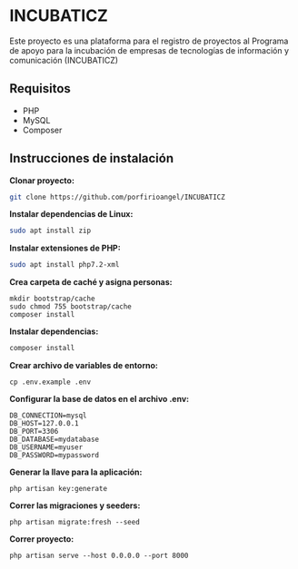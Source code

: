 # INCUBATICZ

Este proyecto es una plataforma para el registro de proyectos al Programa de 
apoyo para la incubación de empresas de tecnologías de información y 
comunicación (INCUBATICZ)

## Requisitos

- PHP
- MySQL
- Composer

## Instrucciones de instalación

**Clonar proyecto:**

```bash
git clone https://github.com/porfirioangel/INCUBATICZ
```

**Instalar dependencias de Linux:**

```bash
sudo apt install zip
```

**Instalar extensiones de PHP:**

```bash
sudo apt install php7.2-xml
```

**Crea carpeta de caché y asigna personas:**

```
mkdir bootstrap/cache
sudo chmod 755 bootstrap/cache
composer install
```

**Instalar dependencias:**

```bash
composer install
```

**Crear archivo de variables de entorno:**
```
cp .env.example .env
```

**Configurar la base de datos en el archivo .env:**
```
DB_CONNECTION=mysql
DB_HOST=127.0.0.1
DB_PORT=3306
DB_DATABASE=mydatabase
DB_USERNAME=myuser
DB_PASSWORD=mypassword
```

**Generar la llave para la aplicación:**

```
php artisan key:generate
```

**Correr las migraciones y seeders:**

```
php artisan migrate:fresh --seed
```

**Correr proyecto:**
```
php artisan serve --host 0.0.0.0 --port 8000
```
